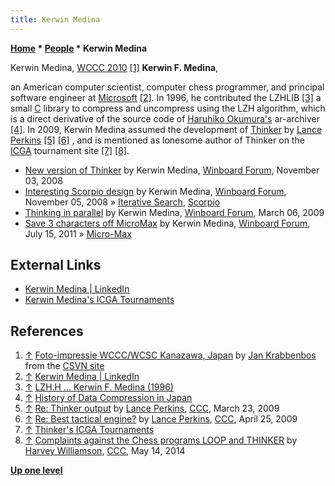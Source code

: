 ```yaml
---
title: Kerwin Medina
---
```

**[Home](Home "Home") \* [People](People "People") \* Kerwin Medina**



 [](File:KerwinMedinaWCCC2010.jpg) Kerwin Medina, [WCCC 2010](WCCC_2010 "WCCC 2010") <a id="cite-note-1" href="#cite-ref-1">[1]</a> 
**Kerwin F. Medina**,  

an American computer scientist, computer chess programmer, and principal software engineer at [Microsoft](Microsoft "Microsoft")
<a id="cite-note-2" href="#cite-ref-2">[2]</a>. 
In 1996, he contributed the LZHLIB <a id="cite-note-3" href="#cite-ref-3">[3]</a> 
a small [C](C "C") library to compress and uncompress using the LZH algorithm, which is a direct derivative of the source code of [Haruhiko Okumura's](https://en.wikipedia.org/wiki/Haruhiko_Okumura) ar-archiver 
<a id="cite-note-4" href="#cite-ref-4">[4]</a>. 
In 2009, Kerwin Medina assumed the development of [Thinker](Thinker "Thinker") by [Lance Perkins](Lance_Perkins "Lance Perkins")
<a id="cite-note-5" href="#cite-ref-5">[5]</a>
<a id="cite-note-6" href="#cite-ref-6">[6]</a> , 
and is mentioned as lonesome author of Thinker on the [ICGA](ICGA "ICGA") tournament site <a id="cite-note-7" href="#cite-ref-7">[7]</a>
<a id="cite-note-8" href="#cite-ref-8">[8]</a>.






* [New version of Thinker](http://www.open-aurec.com/wbforum/viewtopic.php?f=2&t=49609) by Kerwin Medina, [Winboard Forum](Computer_Chess_Forums "Computer Chess Forums"), November 03, 2008
* [Interesting Scorpio design](http://www.open-aurec.com/wbforum/viewtopic.php?f=4&t=49618) by Kerwin Medina, [Winboard Forum](Computer_Chess_Forums "Computer Chess Forums"), November 05, 2008 » [Iterative Search](Iterative_Search "Iterative Search"), [Scorpio](Scorpio "Scorpio")
* [Thinking in parallel](http://www.open-aurec.com/wbforum/viewtopic.php?f=2&t=50017) by Kerwin Medina, [Winboard Forum](Computer_Chess_Forums "Computer Chess Forums"), March 06, 2009
* [Save 3 characters off MicroMax](http://www.open-aurec.com/wbforum/viewtopic.php?f=4&t=51887) by Kerwin Medina, [Winboard Forum](Computer_Chess_Forums "Computer Chess Forums"), July 15, 2011 » [Micro-Max](Micro-Max "Micro-Max")


## External Links


* [Kerwin Medina | LinkedIn](https://www.linkedin.com/in/kerwin-medina-8920711b6/)
* [Kerwin Medina's ICGA Tournaments](https://www.game-ai-forum.org/icga-tournaments/person.php?id=655)


## References


1. <a id="cite-ref-1" href="#cite-note-1">↑</a> [Foto-impressie WCCC/WCSC Kanazawa, Japan](https://www.csvn.nl/index.php?option=com_content&view=article&id=472%3Afoto-impressie-wcccwcsc-kanazawa-japan&catid=51%3Atoernooien&Itemid=28&lang=en) by [Jan Krabbenbos](Jan_Krabbenbos "Jan Krabbenbos") from the [CSVN site](CSVN "CSVN")
2. <a id="cite-ref-2" href="#cite-note-2">↑</a> [Kerwin Medina | LinkedIn](https://www.linkedin.com/in/kerwin-medina-8920711b6/)
3. <a id="cite-ref-3" href="#cite-note-3">↑</a> [LZH.H ... Kerwin F. Medina (1996)](http://www.codeforge.com/read/355783/LZH.H__html)
4. <a id="cite-ref-4" href="#cite-note-4">↑</a> [History of Data Compression in Japan](https://oku.edu.mie-u.ac.jp/~okumura/compression/history.html)
5. <a id="cite-ref-5" href="#cite-note-5">↑</a> [Re: Thinker output](http://www.talkchess.com/forum3/viewtopic.php?t=27113&start=13) by [Lance Perkins](Lance_Perkins "Lance Perkins"), [CCC](CCC "CCC"), March 23, 2009
6. <a id="cite-ref-6" href="#cite-note-6">↑</a> [Re: Best tactical engine?](http://www.talkchess.com/forum3/viewtopic.php?f=2&t=27585&start=10) by [Lance Perkins](Lance_Perkins "Lance Perkins"), [CCC](CCC "CCC"), April 25, 2009
7. <a id="cite-ref-7" href="#cite-note-7">↑</a> [Thinker's ICGA Tournaments](https://www.game-ai-forum.org/icga-tournaments/program.php?id=612)
8. <a id="cite-ref-8" href="#cite-note-8">↑</a> [Complaints against the Chess programs LOOP and THINKER](http://www.talkchess.com/forum3/viewtopic.php?f=2&t=52325&p=570704) by [Harvey Williamson](Harvey_Williamson "Harvey Williamson"), [CCC](CCC "CCC"), May 14, 2014

**[Up one level](People "People")**







 
